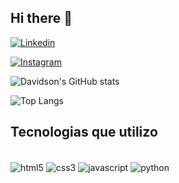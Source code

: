 ## Hi there 👋

[![Linkedin](https://img.shields.io/badge/LinkedIn-0077B5?style=for-the-badge&logo=linkedin&logoColor=white)](https://www.linkedin.com/in/davidson-soares-macedo-69a5652a2/)

[![Instagram](https://img.shields.io/badge/Instagram-E4405F?style=for-the-badge&logo=instagram&logoColor=white)](https://www.instagram.com/david_mac._/)

![Davidson's GitHub stats](https://github-readme-stats.vercel.app/api?username=devdson&show_icons=true&theme=dracula)

![Top Langs](https://github-readme-stats.vercel.app/api/top-langs/?username=devdson&layout=donut&theme=dracula)

## Tecnologias que utilizo

<div style="display: inline_block"><br/>

  <img align="center" alt="html5" src="https://img.shields.io/badge/HTML5-E34F26?style=for-the-badge&logo=html5&logoColor=white"/>

  <img align="center" alt="css3" src="https://img.shields.io/badge/CSS3-1572B6?style=for-the-badge&logo=css3&logoColor=white"/>

  <img align="center" alt="javascript" src="https://img.shields.io/badge/JavaScript-F7DF1E?style=for-the-badge&logo=javascript&logoColor=black"/>

  <img align="center" alt="python" src="https://img.shields.io/badge/Python-14354C?style=for-the-badge&logo=python&logoColor=white"/>

  
  
</div>
